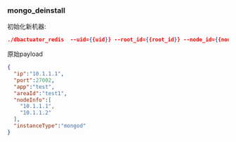 ### mongo_deinstall
初始化新机器:

```json
./dbactuator_redis  --uid={{uid}} --root_id={{root_id}} --node_id={{node_id}} --version_id={{version_id}} --atom-job-list="mongo_deinstall"  --payload='{{payload_base64}}'
```

原始payload
```json
{
  "ip":"10.1.1.1",
  "port":27002,
  "app":"test",
  "areaId":"test1",
  "nodeInfo":[
    "10.1.1.1",
    "10.1.1.2"
  ],
  "instanceType":"mongod"
}
```


